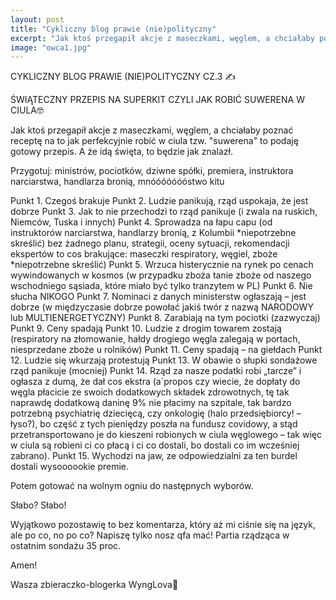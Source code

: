 ```yaml
---
layout: post
title: "Cykliczny blog prawie (nie)polityczny"
excerpt: "Jak ktoś przegapił akcje z maseczkami, węglem, a chciałaby poznać receptę na to jak perfekcyjnie robić w ciula tzw. "suwerena" to podaję gotowy przepis. A że idą święta, to będzie jak znalazł."
image: "owca1.jpg"
---
```



CYKLICZNY BLOG PRAWIE (NIE)POLITYCZNY CZ.3 ✍️

ŚWIĄTECZNY PRZEPIS NA SUPERKIT CZYLI JAK ROBIĆ SUWERENA W CIULA🤓 

Jak ktoś przegapił akcje z maseczkami, węglem, a chciałaby poznać receptę na to jak perfekcyjnie robić w ciula tzw. "suwerena" to podaję gotowy przepis. A że idą święta, to będzie jak znalazł.

Przygotuj: ministrów, pociotków, dziwne spółki, premiera, instruktora narciarstwa, handlarza bronią, mnóóóóóóóstwo kitu

Punkt 1. Czegoś brakuje 
Punkt 2. Ludzie panikują, rząd uspokaja, że jest dobrze
Punkt 3. Jak to nie przechodzi to rząd panikuje (i zwala na ruskich, Niemców, Tuska i innych)
Punkt 4. Sprowadza na łapu capu (od instruktorów narciarstwa, handlarzy bronią, z Kolumbii *niepotrzebne skreślić) bez żadnego planu, strategii, oceny sytuacji, rekomendacji ekspertów to cos brakujące: maseczki respiratory, węgiel, zboże *niepotrzebne skreślić)
Punkt 5. Wrzuca histerycznie na rynek po cenach wywindowanych w kosmos (w przypadku zboża tanie zboże od naszego wschodniego sąsiada, które miało być tylko tranzytem w PL)
Punkt 6. Nie słucha NIKOGO 
Punkt 7. Nominaci z danych ministerstw ogłaszają – jest dobrze (w międzyczasie dobrze powołać jakiś twór z nazwą NARODOWY lub MULTIENERGETYCZNY)
Punkt 8. Zarabiają na tym pociotki (zazwyczaj)
Punkt 9. Ceny spadają
Punkt 10. Ludzie z drogim towarem zostają (respiratory na złomowanie,  hałdy drogiego węgla zalegają w portach, niesprzedane  zboże u rolników)
Punkt 11. Ceny spadają – na giełdach
Punkt 12. Ludzie się wkurzają protestują
Punkt 13. W obawie o słupki sondażowe rząd panikuje (mocniej)
Punkt 14. Rząd za nasze podatki robi „tarcze” i ogłasza z dumą, że dał cos ekstra (a`propos czy wiecie, że dopłaty do węgla płacicie ze swoich dodatkowych składek zdrowotnych, tę tak naprawdę dodatkową daninę 9% nie płacimy na szpitale, tak bardzo potrzebną psychiatrię dziecięcą, czy onkologię (halo przedsiębiorcy! – łyso?), bo część z tych pieniędzy poszła na fundusz covidowy, a stąd przetransportowano je do kieszeni robionych w ciula węglowego – tak więc w ciula są robieni ci co płacą i ci co dostali, bo dostali co im wcześniej zabrano).
Punkt 15. Wychodzi na jaw, ze odpowiedzialni za ten burdel dostali wysoooookie premie.

Potem gotować na wolnym ogniu do następnych wyborów.

Słabo? Słabo!

Wyjątkowo pozostawię to bez komentarza, który aż mi ciśnie się na język, ale po co, no po co? Napiszę tylko nosz qfa mać!
Partia rządząca w ostatnim sondażu 35 proc.

Amen!

Wasza zbieraczko-blogerka WyngLova💋
